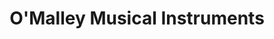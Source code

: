 ---
title: "O'Malley Musical Instruments"
url: /douglas/omalley-musical-instruments/
shop: musical instrument
---